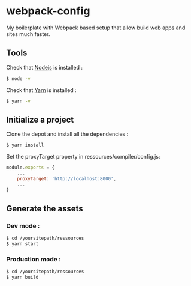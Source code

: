 # webpack-config

My boilerplate with Webpack based setup that allow build web apps and sites much faster.




## Tools

Check that [Nodejs](https://nodejs.org/en/download/) is installed :
```sh
$ node -v
```

Check that [Yarn](https://yarnpkg.com/en/docs/install) is installed :
```sh
$ yarn -v
```




## Initialize a project

Clone the depot and install all the dependencies :
```sh
$ yarn install
```

Set the proxyTarget property in ressources/compiler/config.js:
```js
module.exports = {
    ...
    proxyTarget: 'http://localhost:8000',
    ...
}
```



## Generate the assets
### Dev mode :
```sh
$ cd /yoursitepath/ressources
$ yarn start
```

### Production mode :
```sh
$ cd /yoursitepath/ressources
$ yarn build
```
